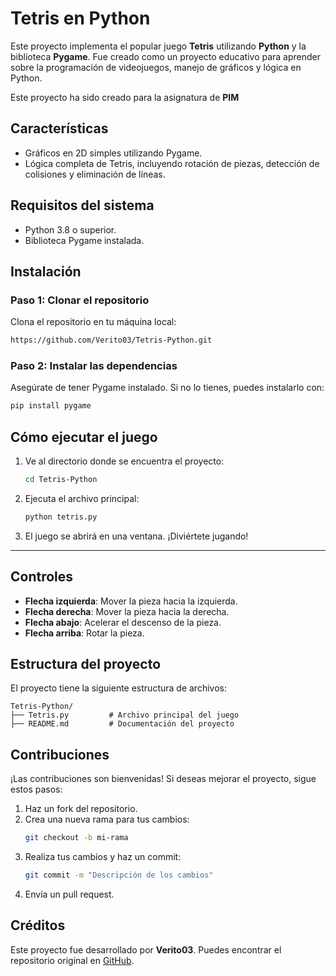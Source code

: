 # Tetris en Python

Este proyecto implementa el popular juego **Tetris** utilizando **Python** y la biblioteca **Pygame**. Fue creado como un proyecto educativo para aprender sobre la programación de videojuegos, manejo de gráficos y lógica en Python.

Este proyecto ha sido creado para la asignatura de **PIM** 

## Características
- Gráficos en 2D simples utilizando Pygame.
- Lógica completa de Tetris, incluyendo rotación de piezas, detección de colisiones y eliminación de líneas.

## Requisitos del sistema
- Python 3.8 o superior.
- Biblioteca Pygame instalada.

## Instalación

### Paso 1: Clonar el repositorio
Clona el repositorio en tu máquina local:
```bash
https://github.com/Verito03/Tetris-Python.git
```

### Paso 2: Instalar las dependencias
Asegúrate de tener Pygame instalado. Si no lo tienes, puedes instalarlo con:
```bash
pip install pygame
```

## Cómo ejecutar el juego
1. Ve al directorio donde se encuentra el proyecto:
   ```bash
   cd Tetris-Python
   ```

2. Ejecuta el archivo principal:
   ```bash
   python tetris.py
   ```

3. El juego se abrirá en una ventana. ¡Diviértete jugando!

---

## Controles
- **Flecha izquierda**: Mover la pieza hacia la izquierda.
- **Flecha derecha**: Mover la pieza hacia la derecha.
- **Flecha abajo**: Acelerar el descenso de la pieza.
- **Flecha arriba**: Rotar la pieza.

## Estructura del proyecto
El proyecto tiene la siguiente estructura de archivos:
```
Tetris-Python/
├── Tetris.py         # Archivo principal del juego
├── README.md         # Documentación del proyecto
```

## Contribuciones
¡Las contribuciones son bienvenidas! Si deseas mejorar el proyecto, sigue estos pasos:
1. Haz un fork del repositorio.
2. Crea una nueva rama para tus cambios:
   ```bash
   git checkout -b mi-rama
   ```
3. Realiza tus cambios y haz un commit:
   ```bash
   git commit -m "Descripción de los cambios"
   ```
4. Envía un pull request.

## Créditos
Este proyecto fue desarrollado por **Verito03**. Puedes encontrar el repositorio original en [GitHub](https://github.com/Verito03/Tetris-Python).
